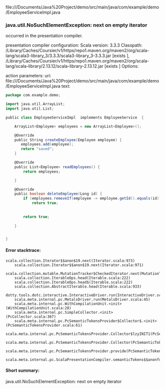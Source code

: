 file://<HOME>/Documents/Java%20Project/demo/src/main/java/com/example/demo/EmployeeServiceImpl.java
### java.util.NoSuchElementException: next on empty iterator

occurred in the presentation compiler.

presentation compiler configuration:
Scala version: 3.3.3
Classpath:
<HOME>/Library/Caches/Coursier/v1/https/repo1.maven.org/maven2/org/scala-lang/scala3-library_3/3.3.3/scala3-library_3-3.3.3.jar [exists ], <HOME>/Library/Caches/Coursier/v1/https/repo1.maven.org/maven2/org/scala-lang/scala-library/2.13.12/scala-library-2.13.12.jar [exists ]
Options:



action parameters:
uri: file://<HOME>/Documents/Java%20Project/demo/src/main/java/com/example/demo/EmployeeServiceImpl.java
text:
```scala
package com.example.demo;

import java.util.ArrayList;
import java.util.List;

public class EmployeeServiceImpl  implements EmployeeService  {

    ArrayList<Employee> employees = new ArrayList<Employee>();

    @Override
    public String createEmployee(Employee employee) {
       employees.add(employee);
       return "saved";
    }

    @Override
    public List<Employee> readEmployees() {
        return employees;

    }

    @Override
    public boolean deleteEmployee(Long id) {
        if (employees.removeIf(employee -> employee.getId().equals(id))) {
            return true;
            
        
        return true;
  
    }


}

```



#### Error stacktrace:

```
scala.collection.Iterator$$anon$19.next(Iterator.scala:973)
	scala.collection.Iterator$$anon$19.next(Iterator.scala:971)
	scala.collection.mutable.MutationTracker$CheckedIterator.next(MutationTracker.scala:76)
	scala.collection.IterableOps.head(Iterable.scala:222)
	scala.collection.IterableOps.head$(Iterable.scala:222)
	scala.collection.AbstractIterable.head(Iterable.scala:933)
	dotty.tools.dotc.interactive.InteractiveDriver.run(InteractiveDriver.scala:168)
	scala.meta.internal.pc.MetalsDriver.run(MetalsDriver.scala:45)
	scala.meta.internal.pc.WithCompilationUnit.<init>(WithCompilationUnit.scala:28)
	scala.meta.internal.pc.SimpleCollector.<init>(PcCollector.scala:367)
	scala.meta.internal.pc.PcSemanticTokensProvider$Collector$.<init>(PcSemanticTokensProvider.scala:61)
	scala.meta.internal.pc.PcSemanticTokensProvider.Collector$lzyINIT1(PcSemanticTokensProvider.scala:61)
	scala.meta.internal.pc.PcSemanticTokensProvider.Collector(PcSemanticTokensProvider.scala:61)
	scala.meta.internal.pc.PcSemanticTokensProvider.provide(PcSemanticTokensProvider.scala:90)
	scala.meta.internal.pc.ScalaPresentationCompiler.semanticTokens$$anonfun$1(ScalaPresentationCompiler.scala:111)
```
#### Short summary: 

java.util.NoSuchElementException: next on empty iterator